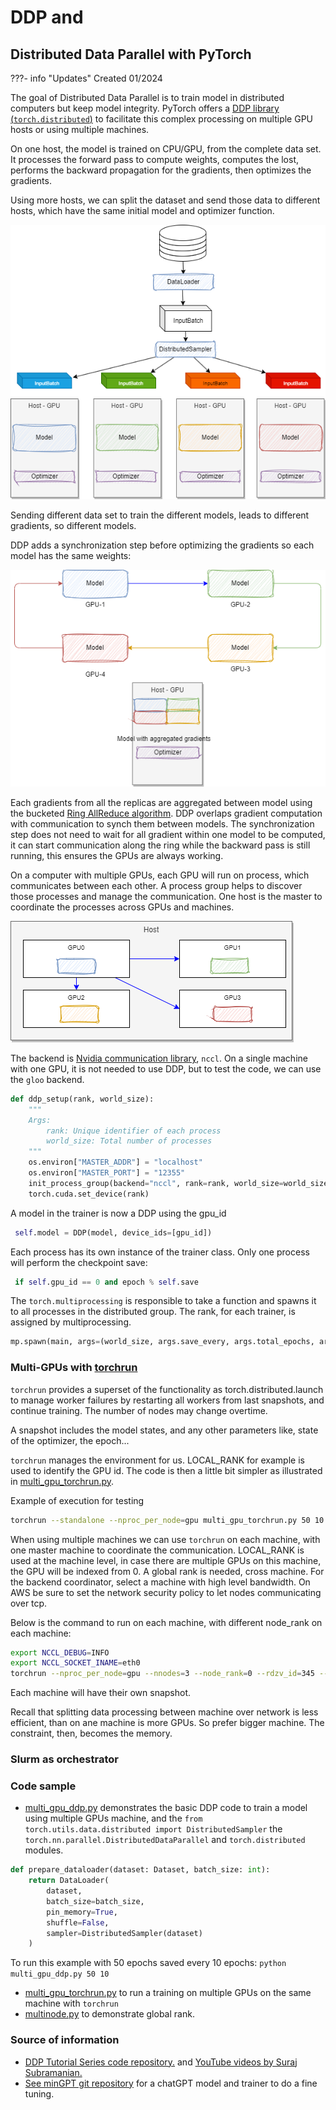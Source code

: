 # DDP and 

## Distributed Data Parallel with PyTorch

???- info "Updates"
    Created 01/2024

The goal of Distributed Data Parallel is to train model in distributed computers but keep model integrity. PyTorch offers a [DDP library (`torch.distributed`)](https://pytorch.org/tutorials/beginner/dist_overview.html) to facilitate this complex processing on multiple GPU hosts or using multiple machines.

On one host, the model is trained on CPU/GPU, from the complete data set. It processes the forward pass to compute weights, computes the lost, performs the backward propagation for the gradients, then optimizes the gradients. 

Using more hosts, we can split the dataset and send those data to different hosts, which have the same initial model and optimizer function.

![](./diagrams/ddp-1.drawio.png)

Sending different data set to train the different models, leads to different gradients, so different models.

DDP adds a synchronization step before optimizing the gradients so each model has the same weights:

![](./diagrams/ddp-2.drawio.png)

Each gradients from all the replicas are aggregated between model using the bucketed [Ring AllReduce algorithm](https://towardsdatascience.com/visual-intuition-on-ring-allreduce-for-distributed-deep-learning-d1f34b4911da). DDP overlaps gradient computation with communication to synch them between models. The synchronization step does not need to wait for all gradient within one model to be computed, it can start communication along the ring while the backward pass is still running, this ensures the GPUs are always working.

On a computer with multiple GPUs, each GPU will run on process, which communicates between each other. A process group helps to discover those processes and manage the communication. One host is the master to coordinate the processes across GPUs and machines. 

![](./diagrams/ddp-3.drawio.png)

The backend is [Nvidia communication library](https://docs.nvidia.com/deeplearning/nccl/install-guide/index.html#overview), `nccl`. On a single machine with one GPU, it is not needed to use DDP, but to test the code, we can use the `gloo` backend.

```python
def ddp_setup(rank, world_size):
    """
    Args:
        rank: Unique identifier of each process
        world_size: Total number of processes
    """
    os.environ["MASTER_ADDR"] = "localhost"
    os.environ["MASTER_PORT"] = "12355"
    init_process_group(backend="nccl", rank=rank, world_size=world_size)
    torch.cuda.set_device(rank)
```

A model in the trainer is now a DDP using the gpu_id

```python
 self.model = DDP(model, device_ids=[gpu_id])
```

Each process has its own instance of the trainer class. Only one process will perform the checkpoint save:

```python
 if self.gpu_id == 0 and epoch % self.save
```

The `torch.multiprocessing` is responsible to take a function and spawns it to all processes in the distributed group. The rank, for each trainer, is assigned by multiprocessing.

```python
mp.spawn(main, args=(world_size, args.save_every, args.total_epochs, args.batch_size), nprocs=world_size)
```

### Multi-GPUs with [torchrun](https://pytorch.org/docs/stable/elastic/run.html)

`torchrun` provides a superset of the functionality as torch.distributed.launch to manage worker failures by restarting all workers from last snapshots, and continue training. The number of nodes may change overtime.

A snapshot includes the model states, and any other parameters like, state of the optimizer, the epoch...

`torchrun` manages the environment for us. LOCAL_RANK for example is used to identify the GPU id. The code is then a little bit simpler as illustrated in [multi_gpu_torchrun.py](https://github.com/jbcodeforce/ML-studies/tree/master/pytorch/ddp/multi_gpu_torchrun.py).

Example of execution for testing

```sh
torchrun --standalone --nproc_per_node=gpu multi_gpu_torchrun.py 50 10
```

When using multiple machines we can use `torchrun` on each machine, with one master machine to coordinate the communication. LOCAL_RANK is used at the machine level, in case there are multiple GPUs on this machine, the GPU will be indexed from 0. A global rank is needed, cross machine. For the backend coordinator, select a machine with high level bandwidth. On AWS be sure to set the network security policy to let nodes communicating over tcp. 

Below is the command to run on each machine, with different node_rank on each machine:

```sh
export NCCL_DEBUG=INFO
export NCCL_SOCKET_INAME=eth0
torchrun --nproc_per_node=gpu --nnodes=3 --node_rank=0 --rdzv_id=345 --rdzv_backend=c10d --rdzv_endpoint=1720.30.23.101:29603 multi_gpu_torchrun.py 50 10
```

Each machine will have their own snapshot. 

Recall that splitting data processing between machine over network is less efficient, than on  ane machine is more GPUs. So prefer bigger machine. The constraint, then, becomes the memory.

### Slurm as orchestrator



### Code sample

* [multi_gpu_ddp.py](https://github.com/jbcodeforce/ML-studies/tree/master/pytorch/ddp/multi_gpu_ddp.py) demonstrates the basic DDP code to train a model using multiple GPUs machine, and the `from torch.utils.data.distributed import DistributedSampler` the `torch.nn.parallel.DistributedDataParallel` and `torch.distributed` modules. 

```python
def prepare_dataloader(dataset: Dataset, batch_size: int):
    return DataLoader(
        dataset,
        batch_size=batch_size,
        pin_memory=True,
        shuffle=False,
        sampler=DistributedSampler(dataset)
    )

```

To run this example with 50 epochs saved every 10 epochs: `python multi_gpu_ddp.py 50 10 `

* [multi_gpu_torchrun.py](https://github.com/jbcodeforce/ML-studies/tree/master/pytorch/ddp/multi_gpu_torchrun.py) to run a training on multiple GPUs on the same machine with `torchrun`
* [multinode.py](https://github.com/jbcodeforce/ML-studies/tree/master/pytorch/ddp/multinode.py) to demonstrate global rank.


### Source of information

* [DDP Tutorial Series code repository.](https://github.com/pytorch/examples/tree/main/distributed/ddp-tutorial-series) and [YouTube videos by Suraj Subramanian.](https://www.youtube.com/playlist?list=PL_lsbAsL_o2CSuhUhJIiW0IkdT5C2wGWj)
* [See minGPT git repository](https://github.com/subramen/minGPT-ddp) for a chatGPT model and trainer to do a fine tuning.